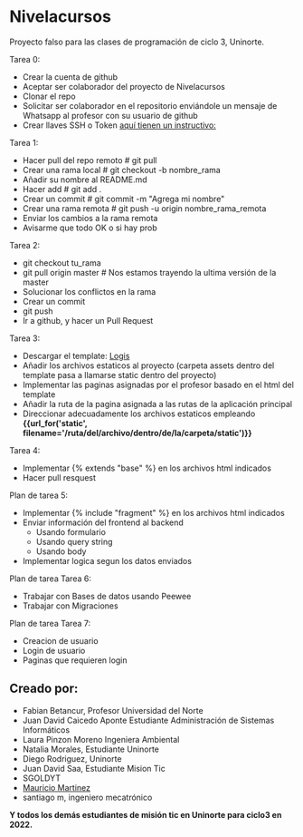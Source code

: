 # Nivelacursos
Proyecto falso para las clases de programación de ciclo 3, Uninorte.

Tarea 0:
- Crear la cuenta de github 
- Aceptar ser colaborador del proyecto de Nivelacursos
- Clonar el repo 
- Solicitar ser colaborador en el repositorio enviándole un mensaje de Whatsapp al profesor con su usuario de github
- Crear llaves SSH o Token [aquí tienen un instructivo:](https://docs.github.com/en/authentication/connecting-to-github-with-ssh/checking-for-existing-ssh-keys)

Tarea 1:
- Hacer pull del repo remoto # git pull
- Crear una rama local # git checkout -b nombre_rama
- Añadir su nombre al README.md
- Hacer add # git add .
- Crear un commit # git commit -m "Agrega mi nombre"
- Crear una rama remota # git push -u origin nombre_rama_remota
- Enviar los cambios a la rama remota
- Avisarme que todo OK o si hay prob

Tarea 2:
- git checkout tu_rama
- git pull origin master  # Nos estamos trayendo la ultima versión de la master
- Solucionar los conflictos en la rama
- Crear un commit
- git push 
- Ir a github, y hacer un Pull Request

Tarea 3:
- Descargar el template: [Logis](https://bootstrapmade.com/logis-bootstrap-logistics-website-template/)
- Añadir los archivos estaticos al proyecto (carpeta assets dentro del  template pasa a llamarse static dentro del proyecto)
- Implementar las paginas asignadas por el profesor basado en el html del template
- Añadir la ruta de la pagina asignada a las rutas de la aplicación principal
- Direccionar adecuadamente los archivos estaticos empleando **{{url_for('static', filename='/ruta/del/archivo/dentro/de/la/carpeta/static')}}** 

Tarea 4:
- Implementar {% extends "base" %} en los archivos html indicados
- Hacer pull resquest

Plan de tarea 5:
- Implementar {% include "fragment" %} en los archivos html indicados
- Enviar información del frontend al backend
    - Usando formulario
    - Usando query string
    - Usando body
- Implementar logica segun los datos enviados

Plan de tarea Tarea 6:
- Trabajar con Bases de datos usando Peewee
- Trabajar con Migraciones

Plan de tarea Tarea 7:
- Creacion de usuario
- Login de usuario
- Paginas que requieren login



## Creado por:

- Fabian Betancur, Profesor Universidad del Norte
- Juan David Caicedo Aponte Estudiante Administración de Sistemas Informáticos
- Laura Pinzon Moreno Ingeniera Ambiental 
- Natalia Morales, Estudiante Uninorte
- Diego Rodriguez, Uninorte
- Juan David Saa, Estudiante Mision Tic
- SGOLDYT
- [Mauricio Martinez](https://xhlar.com)
- santiago m, ingeniero mecatrónico

**Y todos los demás estudiantes de misión tic en Uninorte para ciclo3 en 2022.**
